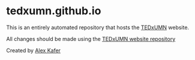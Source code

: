 # tedxumn.github.io
This is an entirely automated repository that hosts the [TEDxUMN](http://www.tedxumn.com) website. 

All changes should be made using the [TEDxUMN website repository](https://github.com/TEDxUMN/TEDxUMN)

Created by [Alex Kafer](http://www.alexkafer.com)
